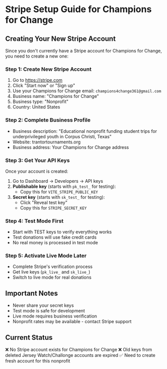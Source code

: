 # Stripe Setup Guide for Champions for Change

## Creating Your New Stripe Account

Since you don't currently have a Stripe account for Champions for Change, you need to create a new one:

### Step 1: Create New Stripe Account
1. Go to https://stripe.com
2. Click "Start now" or "Sign up"
3. Use your Champions for Change email: `champions4change361@gmail.com`
4. Business name: "Champions for Change"
5. Business type: "Nonprofit"
6. Country: United States

### Step 2: Complete Business Profile
- Business description: "Educational nonprofit funding student trips for underprivileged youth in Corpus Christi, Texas"
- Website: trantortournaments.org
- Business address: Your Champions for Change address

### Step 3: Get Your API Keys
Once your account is created:

1. Go to Dashboard → Developers → API keys
2. **Publishable key** (starts with `pk_test_` for testing):
   - Copy this for `VITE_STRIPE_PUBLIC_KEY`
3. **Secret key** (starts with `sk_test_` for testing):
   - Click "Reveal test key"
   - Copy this for `STRIPE_SECRET_KEY`

### Step 4: Test Mode First
- Start with TEST keys to verify everything works
- Test donations will use fake credit cards
- No real money is processed in test mode

### Step 5: Activate Live Mode Later
- Complete Stripe's verification process
- Get live keys (`pk_live_` and `sk_live_`)
- Switch to live mode for real donations

## Important Notes
- Never share your secret keys
- Test mode is safe for development
- Live mode requires business verification
- Nonprofit rates may be available - contact Stripe support

## Current Status
❌ No Stripe account exists for Champions for Change
❌ Old keys from deleted Jersey Watch/Challonge accounts are expired
✅ Need to create fresh account for this nonprofit